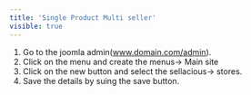 ```yaml
---
title: 'Single Product Multi seller'
visible: true
---
```


1. Go to the joomla admin(www.domain.com/admin).
2. Click on the menu and create the menus-> Main site
3. Click on the new button and select the sellacious-> stores.
4. Save the details by suing the save button.